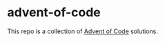 # advent-of-code

This repo is a collection of [Advent of Code](https://adventofcode.com/) solutions.
